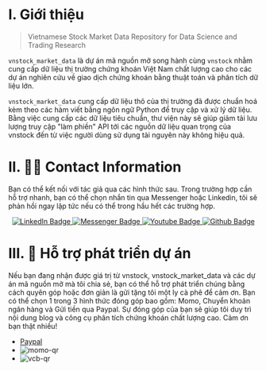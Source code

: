 # I. Giới thiệu
> Vietnamese Stock Market Data Repository for Data Science and Trading Research

`vnstock_market_data` là dự án mã nguồn mở song hành cùng `vnstock` nhằm cung cấp dữ liệu thị trường chứng khoán Việt Nam chất lượng cao cho các dự án nghiên cứu về giao dịch chứng khoán bằng thuật toán và phân tích dữ liệu lớn.

`vnstock_market_data` cung cấp dữ liệu thô của thị trường đã được chuẩn hoá kèm theo các hàm viết bằng ngôn ngữ Python để truy cập và xử lý dữ liệu. Bằng việc cung cấp các dữ liệu tiêu chuẩn, thư viện này sẽ giúp giảm tải lưu lượng truy cập "làm phiền" API tới các nguồn dữ liệu quan trọng của vnstock đến từ việc người dùng sử dụng tài nguyên này không hiệu quả.



# II. 🙋‍♂️ Contact Information

Bạn có thể kết nối với tác giả qua các hình thức sau. Trong trường hợp cần hỗ trợ nhanh, bạn có thể chọn nhắn tin qua Messenger hoặc Linkedin, tôi sẽ phản hồi ngay lập tức nếu có thể trong hầu hết các trường hợp.

<div id="badges" align="center">
  <a href="https://www.linkedin.com/in/thinh-vu">
    <img src="https://img.shields.io/badge/LinkedIn-blue?style=for-the-badge&logo=linkedin&logoColor=white" alt="LinkedIn Badge"/>
  </a>
  <a href="https://www.messenger.com/t/mr.thinh.ueh">
    <img src="https://img.shields.io/badge/Messenger-00B2FF?style=for-the-badge&logo=messenger&logoColor=white" alt="Messenger Badge"/>
  <a href="https://www.youtube.com/channel/UCYgG-bmk92OhYsP20TS0MbQ">
    <img src="https://img.shields.io/badge/YouTube-red?style=for-the-badge&logo=youtube&logoColor=white" alt="Youtube Badge"/>
  </a>
  </a>
    <a href="https://github.com/thinh-vu">
    <img src="https://img.shields.io/badge/GitHub-100000?style=for-the-badge&logo=github&logoColor=white" alt="Github Badge"/>
  </a>
</div>

# III. 💪 Hỗ trợ phát triển dự án

Nếu bạn đang nhận được giá trị từ vnstock, vnstock_market_data và các dự án mã nguồn mở mà tôi chia sẻ, bạn có thể hỗ trợ phát triển chúng bằng cách quyên góp hoặc đơn giản là gửi tặng tôi một ly cà phê để cảm ơn.
Bạn có thể chọn 1 trong 3 hình thức đóng góp bao gồm: Momo, Chuyển khoản ngân hàng và Gửi tiền qua Paypal. Sự đóng góp của bạn sẽ giúp tôi duy trì nội dung blog và công cụ phân tích chứng khoán chất lượng cao. Cảm ơn bạn thật nhiều!

- [Paypal](https://paypal.me/thinhvuphoto?country.x=VN&locale.x=en_US)
- ![momo-qr](https://raw.githubusercontent.com/thinh-vu/vnstock/beta/docs/assets/images/momo-qr-thinhvu.jpeg)
- ![vcb-qr](https://raw.githubusercontent.com/thinh-vu/vnstock/beta/docs/assets/images/vcb-qr-thinhvu.jpg)
